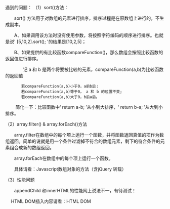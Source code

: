 遇到的问题：
（1）sort()方法：

　　sort() 方法用于对数组的元素进行排序，排序过程是在原数组上进行的，不生成副本。

　　A、如果调用该方法时没有使用参数，将按照字符编码的顺序进行排序。也就是说' [5,10,2].sort(); '的结果是[10,2,5]；

　　B、如果提供的有比较函数compareFunction()，那么数组会按照比较函数的返回值进行排序。

　　　　记 a 和 b 是两个将要被比较的元素，compareFunction(a,b)为比较函数的返回值

           若compareFunction(a,b)小于0，a前b后；
           若compareFunction(a,b)等于0， a 和 b 的位置不变;
           若compareFunction(a,b)大于0，b前a后。
　　    简化一下：比较函数中‘ return a-b; ’从小到大排序，‘ return b-a; ’从大到小排序。

（2）array.filter()  &  array.forEach()方法

　　array.filter在数组中的每个项上运行一个函数，并将函数返回真值的项作为数组返回。简单的说就是用一个条件过滤掉不符合的数组元素，剩下的符合条件的元素组合成新的数组返回。

　　array.forEach在数组中的每个项上运行一个函数。

　　具体请看：Javascript数组对象的方法（含jQuery 转载）

（3）性能问题

　　appendChild 和innerHTML的性能网上说法不一，有待测试！

 　  HTML DOM插入内容请看：HTML DOM

